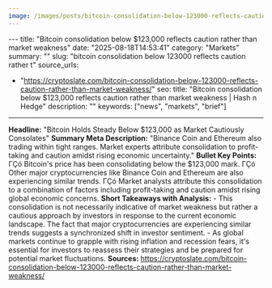 ```yaml
---
image: /images/posts/bitcoin-consolidation-below-123000-reflects-caution-rather-t.jpg
---
```


﻿---
title: "Bitcoin consolidation below $123,000 reflects caution rather than market weakness"
date: "2025-08-18T14:53:41"
category: "Markets"
summary: ""
slug: "bitcoin consolidation below 123000 reflects caution rather t"
source_urls:
  - "https://cryptoslate.com/bitcoin-consolidation-below-123000-reflects-caution-rather-than-market-weakness/"
seo:
  title: "Bitcoin consolidation below $123,000 reflects caution rather than market weakness | Hash n Hedge"
  description: ""
  keywords: ["news", "markets", "brief"]
---
**Headline:**  "Bitcoin Holds Steady Below $123,000 as Market Cautiously Consolates"  **Summary Meta Description:** "Binance Coin and Ethereum also trading within tight ranges. Market experts attribute consolidation to profit-taking and caution amidst rising economic uncertainty."  **Bullet Key Points:**  ΓÇó Bitcoin's price has been consolidating below the $123,000 mark. ΓÇó Other major cryptocurrencies like Binance Coin and Ethereum are also experiencing similar trends. ΓÇó Market analysts attribute this consolidation to a combination of factors including profit-taking and caution amidst rising global economic concerns.  **Short Takeaways with Analysis:**   - This consolidation is not necessarily indicative of market weakness but rather a cautious approach by investors in response to the current economic landscape. The fact that major cryptocurrencies are experiencing similar trends suggests a synchronized shift in investor sentiment. - As global markets continue to grapple with rising inflation and recession fears, it's essential for investors to reassess their strategies and be prepared for potential market fluctuations.  **Sources:** https://cryptoslate.com/bitcoin-consolidation-below-123000-reflects-caution-rather-than-market-weakness/